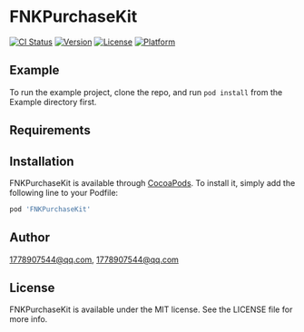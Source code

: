 # FNKPurchaseKit

[![CI Status](https://img.shields.io/travis/1778907544@qq.com/FNKPurchaseKit.svg?style=flat)](https://travis-ci.org/1778907544@qq.com/FNKPurchaseKit)
[![Version](https://img.shields.io/cocoapods/v/FNKPurchaseKit.svg?style=flat)](https://cocoapods.org/pods/FNKPurchaseKit)
[![License](https://img.shields.io/cocoapods/l/FNKPurchaseKit.svg?style=flat)](https://cocoapods.org/pods/FNKPurchaseKit)
[![Platform](https://img.shields.io/cocoapods/p/FNKPurchaseKit.svg?style=flat)](https://cocoapods.org/pods/FNKPurchaseKit)

## Example

To run the example project, clone the repo, and run `pod install` from the Example directory first.

## Requirements

## Installation

FNKPurchaseKit is available through [CocoaPods](https://cocoapods.org). To install
it, simply add the following line to your Podfile:

```ruby
pod 'FNKPurchaseKit'
```

## Author

1778907544@qq.com, 1778907544@qq.com

## License

FNKPurchaseKit is available under the MIT license. See the LICENSE file for more info.
